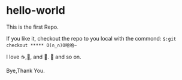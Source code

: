 # hello-world
This is the first Repo.

If you like it, checkout the repo to you local with the commond:
<code>$:git checkout ***** O(∩_∩)O哈哈~</code>

I love :coffee:,:pizza:, and :dancer:.
:apple: and so on.

Bye,Thank You.
